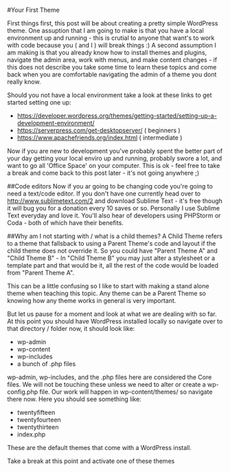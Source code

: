 #Your First Theme

First things first, this post will be about creating a pretty simple WordPress theme.  One assuption that I am going to make is that you have a local environment up and running - this is crutial to anyone that want's to work with code because you ( and I ) will break things :) A second assumption I am making is that you already know how to install themes and plugins, navigate the admin area, work with menus, and make content changes - if this does not describe you take some time to learn these topics and come back when you are comfortable navigating the admin of a theme you dont really know.

Should you not have a local environment take a look at these links to get started setting one up:

- https://developer.wordpress.org/themes/getting-started/setting-up-a-development-environment/
- https://serverpress.com/get-desktopserver/ ( beginners )
- https://www.apachefriends.org/index.html ( intermediate )

Now if you are new to development you've probably spent the better part of your day getting your local enviro up and running, probably swore a lot, and want to go all 'Office Space' on your computer.  This is ok - feel free to take a break and come back to this post later - it's not going anywhere ;)

##Code editors
Now if you ar going to be changing code you're going to need a text/code editor.  If you don't have one currently head over to http://www.sublimetext.com/2 and download Sublime Text - it's free though it will bug you for a donation every 10 saves or so.  Personally I use Sublime Text everyday and love it. You'll also hear of developers using PHPStorm or Coda - both of which have their benefits.

##Why am I not starting with / what is a child themes?
A Child Theme refers to a theme that fallsback to using a Parent Theme's code and layout if the child theme does not override it.  So you could have "Parent Theme A" and "Child Theme B" - In "Child Theme B" you may just alter a stylesheet or a template part and that would be it, all the rest of the code would be loaded from "Parent Theme A".

This can be a little confusing so I like to start with making a stand alone theme when teaching this topic.  Any theme can be a Parent Theme so knowing how any theme works in general is very important.

But let us pause for a moment and look at what we are dealing with so far.  At this point you should have WordPress installed locally so navigate over to that directory / folder now, it should look like:

- wp-admin
- wp-content
- wp-includes
- a bunch of .php files

<screen shot here>

wp-admin, wp-includes, and the .php files here are considered the Core files.  We will not be touching these unless we need to alter or create a wp-config.php file.  Our work will happen in wp-content/themes/ so navigate there now.  Here you should see something like:

- twentyfifteen
- twentyfourteen
- twentythirteen
- index.php

These are the default themes that come with a WordPress install.

Take a break at this point and activate one of these themes